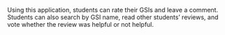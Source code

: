 Using this application, students can rate their GSIs and leave a comment. Students can also search by GSI name, read other students’ reviews, and vote whether the review was helpful or not helpful.